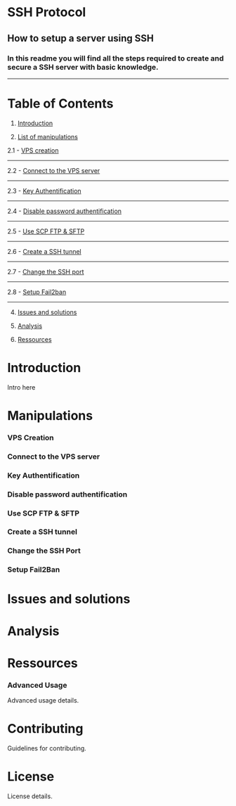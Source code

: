 # **SSH Protocol**
## How to setup a server using SSH
### In this readme you will find all the steps required to create and secure a SSH server with basic knowledge.
- - - 
# Table of Contents
1. [Introduction](#introduction)

2. [List of manipulations](#list-of-manipulations)

2.1   - [VPS creation](#vps-creation)
- - -
2.2   - [Connect to the VPS server](#connect-to-the-vps)
- - -
2.3   - [Key Authentification](#key-authentification)
- - -
2.4   - [Disable password authentification](#disable-password-authentification)
- - -
2.5   - [Use SCP FTP & SFTP](#use-scp-ftp-and-sftp)
- - -
2.6   - [Create a SSH tunnel](#create-a-ssh-tunnel)
- - -
2.7   - [Change the SSH port](#change-the-SSH-port)
- - -
2.8   - [Setup Fail2ban](#setup-fail2ban)
- - -
4. [Issues and solutions](#issues-and-solutions)

5. [Analysis](#analysis)

6. [Ressources](#ressources)

# Introduction
Intro here

# Manipulations
### VPS Creation

### Connect to the VPS server

### Key Authentification

### Disable password authentification

### Use SCP FTP & SFTP

### Create a SSH tunnel

### Change the SSH Port

### Setup Fail2Ban

# Issues and solutions

# Analysis

# Ressources

### Advanced Usage
Advanced usage details.

# Contributing
Guidelines for contributing.

# License
License details.


